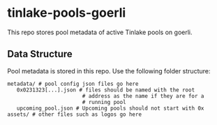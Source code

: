 # tinlake-pools-goerli
This repo stores pool metadata of active Tinlake pools on goerli.

## Data Structure
Pool metadata is stored in this repo. Use the following folder structure:

```
metadata/ # pool config json files go here
   0x0231323[...].json # files should be named with the root
                        # address as the name if they are for a
                        # running pool
   upcoming_pool.json # Upcoming pools should not start with 0x
assets/ # other files such as logos go here
```
